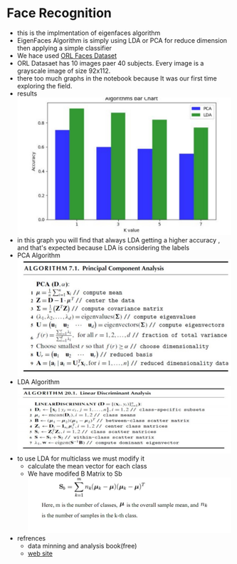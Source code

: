 


# Face Recognition 
- this is the implmentation of eigenfaces algorithm 
- EigenFaces Algorithm is simply using LDA or PCA for reduce dimension then applying a simple classifier
- We hace used [ORL Faces Dataset](http://nimfa.biolab.si/nimfa.examples.orl_images.html)
- ORL Datasaet has 10 images paer 40 subjects. Every image is a grayscale image of size 92x112.
- there too much graphs in the notebook because It was our first time exploring the field.
- results ![](results/k_values.jpg)
- in this graph you will find that always LDA getting a higher accuracy , and that's expected because LDA is considering the labels 
- PCA Algorithm ![](results/pca.jpg)
- LDA Algorithm ![](results/lda.jpg)
- to use LDA for multiclass we must modify it 
	- calculate the mean vector for each class
	- We have modifed B Matrix to Sb ![](results/Sb.jpg)
- refrences
	-  data minning and analysis book(free)
	- [web site](http://www.dataminingbook.info/pmwiki.php)

	

